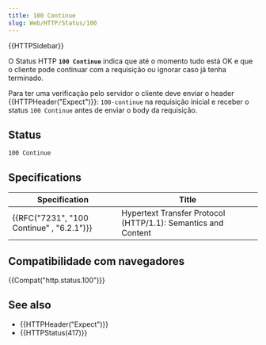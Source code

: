 ```yaml
---
title: 100 Continue
slug: Web/HTTP/Status/100
---
```

{{HTTPSidebar}}

O Status HTTP **`100 Continue`** indica que até o momento tudo está OK e que o cliente pode continuar com a requisição ou ignorar caso já tenha terminado.

Para ter uma verificação pelo servidor o cliente deve enviar o header {{HTTPHeader("Expect")}}: `100-continue` na requisição inicial e receber o status `100 Continue` antes de enviar o body da requisição.

## Status

```
100 Continue
```

## Specifications

| Specification                                            | Title                                                         |
| -------------------------------------------------------- | ------------------------------------------------------------- |
| {{RFC("7231", "100 Continue" , "6.2.1")}} | Hypertext Transfer Protocol (HTTP/1.1): Semantics and Content |

## Compatibilidade com navegadores

{{Compat("http.status.100")}}

## See also

- {{HTTPHeader("Expect")}}
- {{HTTPStatus(417)}}
